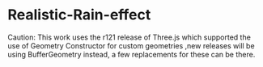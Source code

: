 # Realistic-Rain-effect
Caution:
This work uses the r121 release of Three.js which supported the use of Geometry Constructor for custom geometries ,new releases will be using BufferGeometry instead, a few replacements for these can be there.
